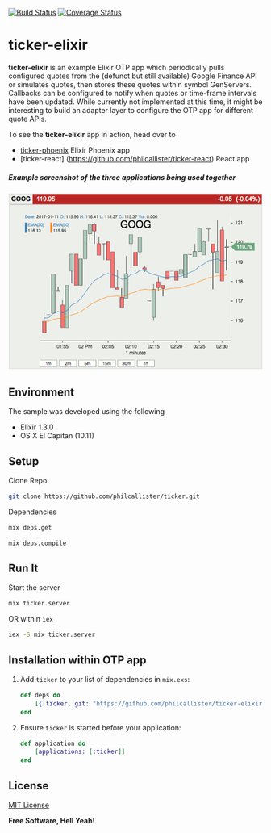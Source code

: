 [![Build Status](https://travis-ci.org/philcallister/ticker-elixir.svg?branch=master)](https://travis-ci.org/philcallister/ticker-elixir)
[![Coverage Status](https://coveralls.io/repos/github/philcallister/ticker-elixir/badge.svg?branch=master)](https://coveralls.io/github/philcallister/ticker-elixir?branch=master)

# ticker-elixir

**ticker-elixir** is an example Elixir OTP app which periodically pulls configured quotes from the (defunct but still available) Google Finance API or simulates quotes,
then stores these quotes within symbol GenServers. Callbacks can be configured to notify when quotes or time-frame intervals have been updated. While currently not implemented
at this time, it might be interesting to build an adapter layer to configure the OTP app for different quote APIs.

To see the **ticker-elixir** app in action, head over to
- [ticker-phoenix](https://github.com/philcallister/ticker-phoenix) Elixir Phoenix app
- [ticker-react] (https://github.com/philcallister/ticker-react) React app

##### Example screenshot of the three applications being used together
![Stock Ticker](/screen-shot.gif?raw=true "Stock Ticker Example")

## Environment

The sample was developed using the following 

- Elixir 1.3.0
- OS X El Capitan (10.11)

## Setup

Clone Repo
```bash
git clone https://github.com/philcallister/ticker.git
```

Dependencies
```bash
mix deps.get
```
```bash
mix deps.compile
```

## Run It

Start the server

```bash
mix ticker.server
```

OR within ```iex```

```bash
iex -S mix ticker.server
```

## Installation within OTP app 

1. Add `ticker` to your list of dependencies in `mix.exs`:

	```elixir
	def deps do
		[{:ticker, git: "https://github.com/philcallister/ticker-elixir.git"}]
	end
	```

2. Ensure `ticker` is started before your application:

	```elixir
	def application do
		[applications: [:ticker]]
	end
	```

## License

[MIT License](http://www.opensource.org/licenses/MIT)

**Free Software, Hell Yeah!**
